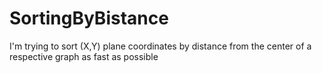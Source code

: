 # SortingByBistance
I'm trying to sort (X,Y) plane coordinates by distance from the center of a respective graph as fast as possible
